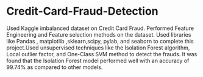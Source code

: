 # Credit-Card-Fraud-Detection
Used Kaggle imbalanced dataset on Credit Card Fraud. Performed Feature Engineering and Feature selection methods on the dataset. Used libraries like Pandas , matplotlib ,sklearn,scipy, pylab, and seaborn to complete this project.Used unsupervised techniques like the Isolation Forest algorithm, Local outlier factor, and One-Class SVM method to detect the frauds. It was found that the Isolation Forest model performed well with an accuracy of 99.74% as compared to other models.
